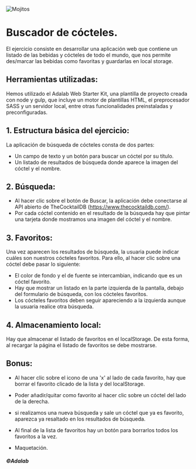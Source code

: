 ![Mojitos](https://www.shutterstock.com/image-vector/cocktails-word-concept-flat-vector-260nw-1730830228.jpg)

# Buscador de cócteles.

El ejercicio consiste en desarrollar una aplicación web que contiene un listado de las bebidas y cócteles de todo el mundo, que nos permite des/marcar las bebidas como favoritas
y guardarlas en local storage.

## Herramientas utilizadas:

Hemos utilizado el Adalab Web Starter Kit, una plantilla de proyecto creada con node y gulp, que incluye un motor de plantillas HTML, el preprocesador SASS y un servidor local, entre otras funcionalidades preinstaladas y preconfiguradas.

## 1. Estructura básica del ejercicio:

La aplicación de búsqueda de cócteles consta de dos partes:

- Un campo de texto y un botón para buscar un cóctel por su título.
- Un listado de resultados de búsqueda donde aparece la imagen del cóctel y el nombre.

## 2. Búsqueda:

- Al hacer clic sobre el botón de Buscar, la aplicación debe conectarse al API abierto de TheCocktailDB (https://www.thecocktaildb.com/).
- Por cada cóctel contenido en el resultado de la búsqueda hay que pintar una tarjeta donde mostramos una imagen del cóctel y el nombre.

## 3. Favoritos:

Una vez aparecen los resultados de búsqueda, la usuaria puede indicar cuáles son nuestros cócteles favoritos. Para ello, al hacer clic sobre una cóctel debe pasar lo siguiente:

- El color de fondo y el de fuente se intercambian, indicando que es un cóctel favorito.
- Hay que mostrar un listado en la parte izquierda de la pantalla, debajo del formulario de búsqueda, con los cócteles favoritos.
- Los cócteles favoritos deben seguir apareciendo a la izquierda aunque la usuaria realice otra búsqueda.

## 4. Almacenamiento local:

Hay que almacenar el listado de favoritos en el localStorage. De esta forma, al recargar la página el listado de favoritos se debe mostrarse.

## Bonus:

- Al hacer clic sobre el icono de una 'x' al lado de cada favorito, hay que borrar el favorito clicado de la lista y del localStorage.

- Poder añadir/quitar como favorito al hacer clic sobre un cóctel del lado de la derecha.

- si realizamos una nueva búsqueda y sale un cóctel que ya es favorito, aparezca ya resaltado en los resultados de búsqueda.

- Al final de la lista de favoritos hay un botón para borrarlos todos los favoritos a la vez.

- Maquetación.

##### ©Adalab
